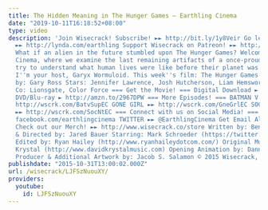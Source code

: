 ```yaml
---
title: The Hidden Meaning in The Hunger Games – Earthling Cinema
date: "2019-10-11T16:18:52+08:00"
type: video
description: 'Join Wisecrack! Subscribe! ►► http://bit.ly/1y8Veir Go learn with Lynda.com!
  ►► http://lynda.com/earthling Support Wisecrack on Patreon! ►► http://wscrk.com/PatreonWC
  What if an alien in the future stumbled upon The Hunger Games? Welcome to Earthling
  Cinema, where we examine the last remaining artifacts of a once-proud culture and
  try to understand what human lives were like before their planet was destroyed.
  I''m your host, Garyx Wormuloid. This week''s film: The Hunger Games (2012) Directed
  by: Gary Ross Stars: Jennifer Lawrence, Josh Hutcherson, Liam Hemsworth Production
  Co: Lionsgate, Color Force === Get the Movie! === Digital Download ► http://amzn.to/29qbAia
  DVD/Blu-ray ► http://amzn.to/2967DPW === More Episodes! === BATMAN V SUPERMAN ►►
  http://wscrk.com/BatvSupEC GONE GIRL ►► http://wscrk.com/GneGrlEC SOCIAL NETWORK
  ►► http://wscrk.com/SocNtEC === Connect with us on Social Media! === FACEBOOK ►►
  facebook.com/earthlingcinema TWITTER ►► @EarthlingCinema Get Email Alerts ►► http://eepurl.com/bcSRD9
  Check out our Merch! ►► http://www.wisecrack.co/store Written by: Ben Steiner Analysis
  & Directed by: Jared Bauer Starring: Mark Schroeder (https://twitter.com/mark_schroeder)
  Edited by: Ryan Hailey (http://www.ryanhaileydotcom.com/) Original Music by: David
  Krystal (http://www.davidkrystalmusic.com) Opening Animation by: Danny Rapaport
  Producer & Additional Artwork by: Jacob S. Salamon © 2015 Wisecrack, Inc.'
publishdate: "2015-10-31T13:00:02.000Z"
url: /wisecrack/LJFSzNuouXY/
providers:
  youtube:
    id: LJFSzNuouXY
---
```

